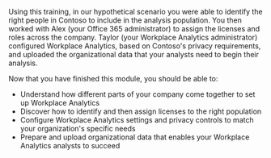 Using this training, in our hypothetical scenario you were able to identify the right people in Contoso to include in the analysis population. You then worked with Alex (your Office 365 administrator) to assign the licenses and roles across the company. Taylor (your Workplace Analytics administrator) configured Workplace Analytics, based on Contoso's privacy requirements, and uploaded the organizational data that your analysts need to begin their analysis.

Now that you have finished this module, you should be able to:

- Understand how different parts of your company come together to set up Workplace Analytics  
- Discover how to identify and then assign licenses to the right population
- Configure Workplace Analytics settings and privacy controls to match your organization's specific needs
- Prepare and upload organizational data that enables your Workplace Analytics analysts to succeed
